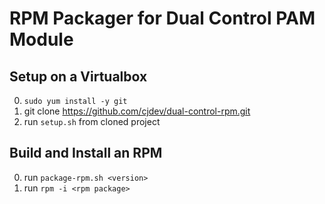 # RPM Packager for Dual Control PAM Module

## Setup on a Virtualbox

0. `sudo yum install -y git`
0. git clone https://github.com/cjdev/dual-control-rpm.git
0. run `setup.sh` from  cloned project


## Build and Install an RPM

0. run `package-rpm.sh <version>`
0. run `rpm -i <rpm package>`

